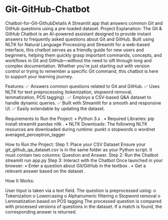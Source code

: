 # Git-GitHub-Chatbot
Chatbot-for-Git-GithubDetails
A Streamlit app that answers common Git and GitHub questions using a pre-loaded dataset. Project Explanation: The Git & GitHub Chatbot is an AI-powered assistant designed to provide instant answers to frequently asked questions about Git and GitHub. Built using NLTK for Natural Language Processing and Streamlit for a web-based interface, this chatbot serves as a friendly guide for new users and beginners, helping them quickly grasp important commands, concepts, and workflows in Git and GitHub—without the need to sift through long and complex documentation. Whether you're just starting out with version control or trying to remember a specific Git command, this chatbot is here to support your learning journey.

Features: 
    ✅ Answers common questions related to Git and GitHub. 
    ✅ Uses NLTK for text preprocessing (tokenization, stopword removal, lemmatization, POS tagging) . 
    ✅ Employs a CSV-based Q&A dataset to handle dynamic queries. 
    ✅ Built with Streamlit for a smooth and responsive UI.
    ✅ Easily extendable by updating the dataset.

Requirements to Run the Project: 
  • Python 3.x . 
  • Required Libraries: pip install streamlit pandas nltk .
  • NLTK Downloads: The following NLTK resources are downloaded during runtime: punkt o stopwords o wordnet averaged_perceptron_tagger

How to Run the Project:
    Step 1: Place your CSV Dataset Ensure your git_github_qa_dataset.csv is in the same folder as your Python script. It must contain two columns: Question and               Answer. 
    Step 2: Run the Chatbot streamlit run app.py 
    Step 3: Interact with the Chatbot Once launched in your browser: 
      • Enter a question about Git/GitHub in the textbox . 
      • Get a relevant answer based on the dataset .

How It Works:

  User Input is taken via a text field.
  The question is preprocessed using: o Tokenization o Lowercasing o Alphanumeric filtering o Stopword removal o Lemmatization based on POS tagging
  The processed question is compared with processed versions of questions in the dataset.
  If a match is found, the corresponding answer is returned.

